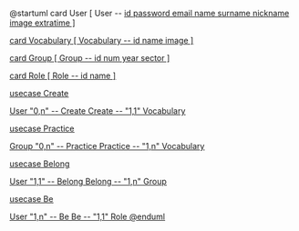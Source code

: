 @startuml
card User [
    User
    --
    <u>id
    password
    email
    name
    surname
    nickname
    image
    extratime
]

card Vocabulary [
    Vocabulary
    --
    <u>id
    name
    image
]

card Group [
    Group
    --
    <u>id
    num
    year
    sector
]

card Role [
    Role
    --
    <u>id
    name
]

usecase Create

User "0,n" -- Create 
Create -- "1,1" Vocabulary

usecase Practice

Group "0,n" -- Practice
Practice -- "1,n" Vocabulary

usecase Belong

User "1,1" -- Belong
Belong -- "1,n" Group

usecase Be

User "1,n" -- Be
Be -- "1,1" Role
@enduml